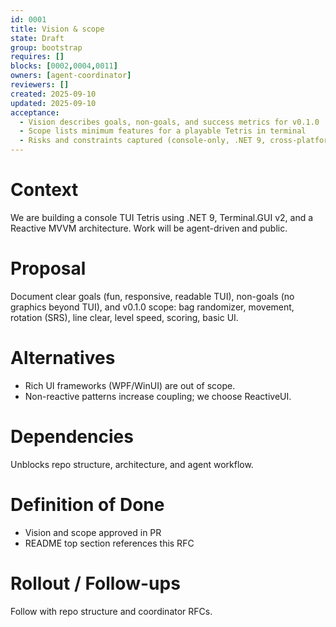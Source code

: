 ```yaml
---
id: 0001
title: Vision & scope
state: Draft
group: bootstrap
requires: []
blocks: [0002,0004,0011]
owners: [agent-coordinator]
reviewers: []
created: 2025-09-10
updated: 2025-09-10
acceptance:
  - Vision describes goals, non-goals, and success metrics for v0.1.0
  - Scope lists minimum features for a playable Tetris in terminal
  - Risks and constraints captured (console-only, .NET 9, cross-platform)
---
```


# Context
We are building a console TUI Tetris using .NET 9, Terminal.GUI v2, and a Reactive MVVM architecture. Work will be agent-driven and public.

# Proposal
Document clear goals (fun, responsive, readable TUI), non-goals (no graphics beyond TUI), and v0.1.0 scope: bag randomizer, movement, rotation (SRS), line clear, level speed, scoring, basic UI.

# Alternatives
- Rich UI frameworks (WPF/WinUI) are out of scope.
- Non-reactive patterns increase coupling; we choose ReactiveUI.

# Dependencies
Unblocks repo structure, architecture, and agent workflow.

# Definition of Done
- Vision and scope approved in PR
- README top section references this RFC

# Rollout / Follow-ups
Follow with repo structure and coordinator RFCs.
